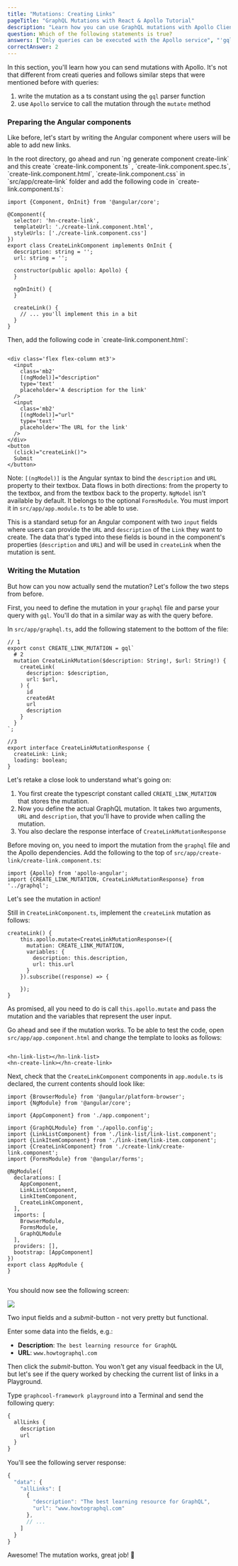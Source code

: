 ```yaml
---
title: "Mutations: Creating Links"
pageTitle: "GraphQL Mutations with React & Apollo Tutorial"
description: "Learn how you can use GraphQL mutations with Apollo Client. Use Apollo's service injected in the component to define and send mutations."
question: Which of the following statements is true?
answers: ["Only queries can be executed with the Apollo service", "'gql' is a higher-order component from the apollo-angular package", "GraphQL mutations are used for changes (writes) that are made in the database", "GraphQL mutations never take any arguments"]
correctAnswer: 2
---
```


In this section, you'll learn how you can send mutations with Apollo. It's not that different from creati queries and follows similar steps that were mentioned before with queries:

1. write the mutation as a ts constant using the `gql` parser function
2. use `Apollo` service to call the mutation through the `mutate` method


### Preparing the Angular components

Like before, let's start by writing the Angular component where users will be able to add new links.

<Instruction>
In the root directory, go ahead and run `ng generate component create-link` and this create `create-link.component.ts` , `create-link.component.spec.ts`, `create-link.component.html`, `create-link.component.css` in `src/app/create-link` folder and add the following code in `create-link.component.ts`:

```ts(path=".../hackernews-angular-apollo/src/app/create-link/create-link.component.ts")
import {Component, OnInit} from '@angular/core';

@Component({
  selector: 'hn-create-link',
  templateUrl: './create-link.component.html',
  styleUrls: ['./create-link.component.css']
})
export class CreateLinkComponent implements OnInit {
  description: string = '';
  url: string = '';

  constructor(public apollo: Apollo) {
  }

  ngOnInit() {
  }

  createLink() {
    // ... you'll implement this in a bit
  }
}

```
</Instruction>

<Instruction>
Then, add the following code in `create-link.component.html`:

```html(path=".../hackernews-angular-apollo/src/app/create-link/create-link.component.html")

<div class='flex flex-column mt3'>
  <input
    class='mb2'
    [(ngModel)]="description"
    type='text'
    placeholder='A description for the link'
  />
  <input
    class='mb2'
    [(ngModel)]="url"
    type='text'
    placeholder='The URL for the link'
  />
</div>
<button
  (click)="createLink()">
  Submit
</button>

```

Note: `[(ngModel)]` is the Angular syntax to bind the `description` and `URL` property to their textbox. Data flows in both directions: from the property to the textbox, and from the textbox back to the property. `NgModel` isn't available by default. It belongs to the optional `FormsModule`. You must import it in `src/app/app.module.ts` to be able to use.

</Instruction>

This is a standard setup for an Angular component with two `input` fields where users can provide the `URL` and `description` of the `Link` they want to create. The data that's typed into these fields is bound in the component's properties (`description` and `URL`) and will be used in `createLink` when the mutation is sent.

### Writing the Mutation

But how can you now actually send the mutation? Let's follow the two steps from before.

First, you need to define the mutation in your `graphql` file and parse your query with `gql`. You'll do that in a similar way as with the query before.

<Instruction>

In `src/app/graphql.ts`, add the following statement to the bottom of the file:

```ts(path=".../hackernews-angular-apollo/src/app/graphql.ts")
// 1
export const CREATE_LINK_MUTATION = gql`
  # 2
  mutation CreateLinkMutation($description: String!, $url: String!) {
    createLink(
      description: $description,
      url: $url,
    ) {
      id
      createdAt
      url
      description
    }
  }
`;

//3
export interface CreateLinkMutationResponse {
  createLink: Link;
  loading: boolean;
}

```

</Instruction>

Let's retake a close look to understand what's going on:

1. You first create the typescript constant called `CREATE_LINK_MUTATION ` that stores the mutation.
2. Now you define the actual GraphQL mutation. It takes two arguments, `URL` and `description`, that you'll have to provide when calling the mutation.
3. You also declare the response interface of `CreateLinkMutationResponse`

<Instruction>

Before moving on, you need to import the mutation from the `graphql` file and the Apollo dependencies. Add the following to the top of `src/app/create-link/create-link.component.ts`:

```ts(path=".../hackernews-angular-apollo/src/app/create-link/create-link.component.ts")
import {Apollo} from 'apollo-angular';
import {CREATE_LINK_MUTATION, CreateLinkMutationResponse} from '../graphql';
```

</Instruction>


Let's see the mutation in action!


<Instruction>

Still in `CreateLinkComponent.ts`, implement the `createLink` mutation as follows:

```ts(path=".../hackernews-angular-apollo/src/app/create-link/create-link.component.ts")
createLink() {
    this.apollo.mutate<CreateLinkMutationResponse>({
      mutation: CREATE_LINK_MUTATION,
      variables: {
        description: this.description,
        url: this.url
      }
    }).subscribe((response) => {

    });
}
```

</Instruction>


As promised, all you need to do is call `this.apollo.mutate` and pass the mutation and the variables that represent the user input.

<Instruction>

Go ahead and see if the mutation works. To be able to test the code, open `src/app/app.component.html` and change the template to looks as follows:

```html(path=".../hackernews-angular-apollo/src/app/app.component.html")

<hn-link-list></hn-link-list>
<hn-create-link></hn-create-link>

```

</Instruction>

<Instruction>

Next, check that the `CreateLinkComponent` components in `app.module.ts` is declared, the current contents should look like:

```ts(path=".../hackernews-angular-apollo/src/app/app.module.ts")
import {BrowserModule} from '@angular/platform-browser';
import {NgModule} from '@angular/core';

import {AppComponent} from './app.component';

import {GraphQLModule} from './apollo.config';
import {LinkListComponent} from './link-list/link-list.component';
import {LinkItemComponent} from './link-item/link-item.component';
import {CreateLinkComponent} from './create-link/create-link.component';
import {FormsModule} from '@angular/forms';

@NgModule({
  declarations: [
    AppComponent,
    LinkListComponent,
    LinkItemComponent,
    CreateLinkComponent,
  ],
  imports: [
    BrowserModule,
    FormsModule,
    GraphQLModule
  ],
  providers: [],
  bootstrap: [AppComponent]
})
export class AppModule {
}


```

</Instruction>

You should now see the following screen:

![](https://i.imgur.com/mPiqOCd.png)

Two input fields and a _submit_-button - not very pretty but functional.

Enter some data into the fields, e.g.:

- **Description**: `The best learning resource for GraphQL`
- **URL**: `www.howtographql.com`

Then click the _submit_-button. You won't get any visual feedback in the UI, but let's see if the query worked by checking the current list of links in a Playground.

Type `graphcool-framework playground` into a Terminal and send the following query:

```graphql
{
  allLinks {
    description
    url
  }
}
```

You'll see the following server response:

```ts
{
  "data": {
    "allLinks": [
      {
        "description": "The best learning resource for GraphQL",
        "url": "www.howtographql.com"
      },
      // ...
    ]
  }
}
```

Awesome! The mutation works, great job! 💪
